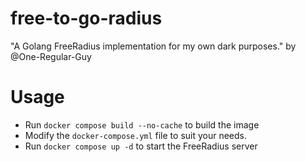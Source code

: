 # free-to-go-radius
"A Golang FreeRadius implementation for my own dark purposes." by @One-Regular-Guy
# Usage
 - Run `docker compose build --no-cache` to build the image
 - Modify the `docker-compose.yml` file to suit your needs.
 - Run `docker compose up -d` to start the FreeRadius server
